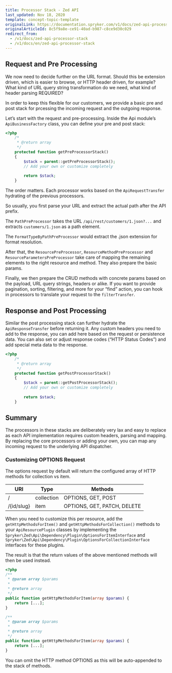 ```yaml
---
title: Processor Stack - Zed API
last_updated: Nov 18, 2020
template: concept-topic-template
originalLink: https://documentation.spryker.com/v1/docs/zed-api-processor-stack
originalArticleId: 8c5f9a8e-ce91-40ad-b987-c8ce9d30c029
redirect_from:
  - /v1/docs/zed-api-processor-stack
  - /v1/docs/en/zed-api-processor-stack
---
```


## Request and Pre Processing

We now need to decide further on the URL format. Should this be extension driven, which is easier to browse, or HTTP header driven, for example? What kind of URL query string transformation do we need, what kind of header parsing REQUIRED?

In order to keep this flexible for our customers, we provide a basic pre and post stack for prcessing the incoming request and the outgoing response.

Let’s start with the request and pre-processing. Inside the Api module’s `ApiBusinessFactory` class, you can define your pre and post stack:

```php
<?php
    /*
     * @return array
     */
    protected function getPreProcessorStack()
    {
        $stack = parent::getPreProcessorStack();
        // Add your own or customize completely
        
        return $stack;
    }

```

The order matters. Each processor works based on the `ApiRequestTransfer` hydrating of the previous processors.

So usually, you first parse your URL and extract the actual path after the API prefix.

The `PathPreProcessor` takes the URL `/api/rest/customers/1.json?...` and extracts `customers/1.json` as a path element.

The `FormatTypeByPathPreProcessor` would extract the .json extension for format resolution.

After that, the `ResourcePreProcessor`, `ResourceMethodPreProcessor` and `ResourceParametersPreProcessor` take care of mapping the remaining elements to the right resource and method. They also prepare the basic params.

Finally, we then prepare the CRUD methods with concrete params based on the payload, URL query strings, headers or alike. If you want to provide pagination, sorting, filtering, and more for your “find” action, you can hook in processors to translate your request to the `filterTransfer`.

## Response and Post Processing

Similar the post processing stack can further hydrate the `ApiResponseTransfer` before returning it. Any custom headers you need to add to the response, you can add here based on the request or persistence data. You can also set or adjust response codes (“HTTP Status Codes”) and add special meta data to the response.

```php
<?php
    /*
     * @return array
     */
    protected function getPostProcessorStack()
    {
        $stack = parent::getPostProcessorStack();
        // Add your own or customize completely
                
        return $stack;
    }
```

## Summary

The processors in these stacks are deliberately very lax and easy to replace as each API implementation requires custom headers, parsing and mapping. By replacing the core processors or adding your own, you can map any incoming request to the underlying API dispatcher.

### Customizing OPTIONS Request
The options request by default will return the configured array of HTTP methods for collection vs item.

| URI | Type  | Methods  |
| --- | --- | --- |
|  / | collection | OPTIONS, GET, POST |
|  /{id/slug} | item  | OPTIONS, GET, PATCH, DELETE |

When you need to customize this per resource, add the `getHttpMethodsForItem()` and `getHttpMethodsForCollection()` methods to your `ApiResourcePlugin` classes by implementing the `Spryker\Zed\Api\Dependency\Plugin\OptionsForItemInterface` and `Spryker\Zed\Api\Dependency\Plugin\OptionsForCollectionInterface` interfaces for these plugins.

The result is that the return values of the above mentioned methods will then be used instead.

```php
<?php
/**
 * @param array $params
 *
 * @return array
 */
public function getHttpMethodsForItem(array $params) {
    return [...];
}

/**
 * @param array $params
 *
 * @return array
 */
public function getHttpMethodsForItem(array $params) {
    return [...];
}
```

You can omit the HTTP method OPTIONS as this will be auto-appended to the stack of methods.
